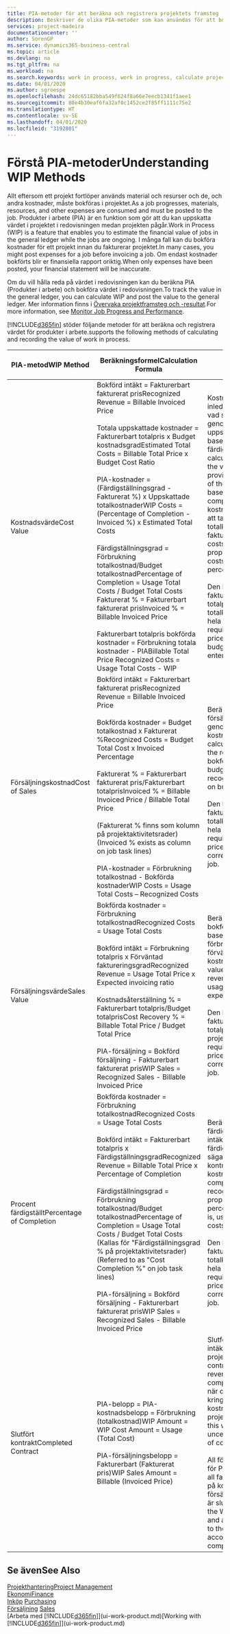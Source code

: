 ```yaml
---
title: PIA-metoder för att beräkna och registrera projektets framsteg | Microsoft Docs
description: Beskriver de olika PIA-metoder som kan användas för att bokföra och övervaka ekonomisk information för pågående projekt som är produkter i arbete.
services: project-madeira
documentationcenter: ''
author: SorenGP
ms.service: dynamics365-business-central
ms.topic: article
ms.devlang: na
ms.tgt_pltfrm: na
ms.workload: na
ms.search.keywords: work in process, work in progress, calculate project WIP
ms.date: 04/01/2020
ms.author: sgroespe
ms.openlocfilehash: 24dc65182bba549f624f8a66e7eecb1341f1aee1
ms.sourcegitcommit: 88e4b30eaf6fa32af0c1452ce2f85ff1111c75e2
ms.translationtype: HT
ms.contentlocale: sv-SE
ms.lasthandoff: 04/01/2020
ms.locfileid: "3192801"
---
```

# <a name="understanding-wip-methods"></a><span data-ttu-id="b1ab2-103">Förstå PIA-metoder</span><span class="sxs-lookup"><span data-stu-id="b1ab2-103">Understanding WIP Methods</span></span>
<span data-ttu-id="b1ab2-104">Allt eftersom ett projekt fortlöper används material och resurser och de, och andra kostnader, måste bokföras i projektet.</span><span class="sxs-lookup"><span data-stu-id="b1ab2-104">As a job progresses, materials, resources, and other expenses are consumed and must be posted to the job.</span></span> <span data-ttu-id="b1ab2-105">Produkter i arbete (PIA) är en funktion som gör att du kan uppskatta värdet i projektet i redovisningen medan projekten pågår.</span><span class="sxs-lookup"><span data-stu-id="b1ab2-105">Work in Process (WIP) is a feature that enables you to estimate the financial value of jobs in the general ledger while the jobs are ongoing.</span></span> <span data-ttu-id="b1ab2-106">I många fall kan du bokföra kostnader för ett projekt innan du fakturerar projektet.</span><span class="sxs-lookup"><span data-stu-id="b1ab2-106">In many cases, you might post expenses for a job before invoicing a job.</span></span> <span data-ttu-id="b1ab2-107">Om endast kostnader bokförts blir er finansiella rapport oriktig.</span><span class="sxs-lookup"><span data-stu-id="b1ab2-107">When only expenses have been posted, your financial statement will be inaccurate.</span></span>

<span data-ttu-id="b1ab2-108">Om du vill hålla reda på värdet i redovisningen kan du beräkna PIA (Produkter i arbete) och bokföra värdet i redovisningen.</span><span class="sxs-lookup"><span data-stu-id="b1ab2-108">To track the value in the general ledger, you can calculate WIP and post the value to the general ledger.</span></span> <span data-ttu-id="b1ab2-109">Mer information finns i [Övervaka projektframsteg och -resultat](projects-how-monitor-progress-performance.md).</span><span class="sxs-lookup"><span data-stu-id="b1ab2-109">For more information, see [Monitor Job Progress and Performance](projects-how-monitor-progress-performance.md).</span></span>

[!INCLUDE[d365fin](includes/d365fin_md.md)] <span data-ttu-id="b1ab2-110">stöder följande metoder för att beräkna och registrera värdet för produkter i arbete.</span><span class="sxs-lookup"><span data-stu-id="b1ab2-110">supports the following methods of calculating and recording the value of work in process.</span></span>

| <span data-ttu-id="b1ab2-111">PIA-metod</span><span class="sxs-lookup"><span data-stu-id="b1ab2-111">WIP Method</span></span> | <span data-ttu-id="b1ab2-112">Beräkningsformel</span><span class="sxs-lookup"><span data-stu-id="b1ab2-112">Calculation Formula</span></span> | <span data-ttu-id="b1ab2-113">Beskrivning av beräkning</span><span class="sxs-lookup"><span data-stu-id="b1ab2-113">Calculation Description</span></span> |
| --- | --- | --- |
| <span data-ttu-id="b1ab2-114">Kostnadsvärde</span><span class="sxs-lookup"><span data-stu-id="b1ab2-114">Cost Value</span></span> |<span data-ttu-id="b1ab2-115">Bokförd intäkt = Fakturerbart fakturerat pris</span><span class="sxs-lookup"><span data-stu-id="b1ab2-115">Recognized Revenue = Billable Invoiced Price</span></span><br /><br /> <span data-ttu-id="b1ab2-116">Totala uppskattade kostnader = Fakturerbart totalpris x Budget kostnadsgrad</span><span class="sxs-lookup"><span data-stu-id="b1ab2-116">Estimated Total Costs = Billable Total Price x Budget Cost Ratio</span></span><br /><br /> <span data-ttu-id="b1ab2-117">PIA-kostnader = (Färdigställningsgrad - Fakturerat %) x Uppskattade totalkostnader</span><span class="sxs-lookup"><span data-stu-id="b1ab2-117">WIP Costs = (Percentage of Completion - Invoiced %) x Estimated Total Costs</span></span><br /><br /> <span data-ttu-id="b1ab2-118">Färdigställningsgrad = Förbrukning totalkostnad/Budget totalkostnad</span><span class="sxs-lookup"><span data-stu-id="b1ab2-118">Percentage of Completion = Usage Total Costs / Budget Total Costs</span></span><br /> <span data-ttu-id="b1ab2-119">Fakturerat % = Fakturerbart fakturerat pris</span><span class="sxs-lookup"><span data-stu-id="b1ab2-119">Invoiced % = Billable Invoiced Price</span></span><br /><br /> <span data-ttu-id="b1ab2-120">Fakturerbart totalpris bokförda kostnader = Förbrukning totala kostnader - PIA</span><span class="sxs-lookup"><span data-stu-id="b1ab2-120">Billable Total Price Recognized Costs = Usage Total Costs - WIP</span></span> |<span data-ttu-id="b1ab2-121">Kostnadsvärdesberäkningar inleds med att beräkna värdet av vad som har tillhandhållits genom att ta en del av de uppskattade totalkostnaderna baserat på färdigställningsgrad.</span><span class="sxs-lookup"><span data-stu-id="b1ab2-121">Cost value calculations start by calculating the value of what has been provided by taking a proportion of the estimated total costs based on percentage of completion.</span></span> <span data-ttu-id="b1ab2-122">Fakturerade kostnader subtraheras genom att ta en del av de uppskattade totalkostnaderna baserat på fakturerad procent.</span><span class="sxs-lookup"><span data-stu-id="b1ab2-122">Invoiced costs are subtracted by taking a proportion of the estimated total costs based on the invoiced percentage.</span></span><br /><br /> <span data-ttu-id="b1ab2-123">Den här beräkningen kräver att fakturerbart totalpris, budget totalpris och budget totalkostnader anges korrekt för hela projektet.</span><span class="sxs-lookup"><span data-stu-id="b1ab2-123">This calculation requires that the billable total price, budget total price, and budget total costs be correctly entered for the whole job.</span></span> |
| <span data-ttu-id="b1ab2-124">Försäljningskostnad</span><span class="sxs-lookup"><span data-stu-id="b1ab2-124">Cost of Sales</span></span> |<span data-ttu-id="b1ab2-125">Bokförd intäkt = Fakturerbart fakturerat pris</span><span class="sxs-lookup"><span data-stu-id="b1ab2-125">Recognized Revenue = Billable Invoiced Price</span></span><br /><br /> <span data-ttu-id="b1ab2-126">Bokförda kostnader = Budget totalkostnad x Fakturerat %</span><span class="sxs-lookup"><span data-stu-id="b1ab2-126">Recognized Costs = Budget Total Cost x Invoiced Percentage</span></span><br /><br /> <span data-ttu-id="b1ab2-127">Fakturerat % = Fakturerbart fakturerat pris/Fakturerbart totalpris</span><span class="sxs-lookup"><span data-stu-id="b1ab2-127">Invoiced % = Billable Invoiced Price / Billable Total Price</span></span><br /><br /> <span data-ttu-id="b1ab2-128">(Fakturerat % finns som kolumn på projektaktivitetsrader)</span><span class="sxs-lookup"><span data-stu-id="b1ab2-128">(Invoiced % exists as column on job task lines)</span></span><br /><br /> <span data-ttu-id="b1ab2-129">PIA-kostnader = Förbrukning totalkostnad - Bokförda kostnader</span><span class="sxs-lookup"><span data-stu-id="b1ab2-129">WIP Costs = Usage Total Costs – Recognized Costs</span></span> |<span data-ttu-id="b1ab2-130">Beräkningar av försäljningskostnader inleds genom att beräkna bokförda kostnader.</span><span class="sxs-lookup"><span data-stu-id="b1ab2-130">Cost of sales calculations begin by calculating the recognized costs.</span></span> <span data-ttu-id="b1ab2-131">Kostnader bokförs proportionellt baserat på budget totalkostnader.</span><span class="sxs-lookup"><span data-stu-id="b1ab2-131">Costs are recognized proportionally based on budget total costs.</span></span><br /><br /> <span data-ttu-id="b1ab2-132">Den här beräkningen kräver att fakturerbart totalpris och budget totalkostnader anges korrekt för hela projektet.</span><span class="sxs-lookup"><span data-stu-id="b1ab2-132">This calculation requires that the billable total price and budget total costs be correctly entered for the whole job.</span></span> |
| <span data-ttu-id="b1ab2-133">Försäljningsvärde</span><span class="sxs-lookup"><span data-stu-id="b1ab2-133">Sales Value</span></span> |<span data-ttu-id="b1ab2-134">Bokförda kostnader = Förbrukning totalkostnad</span><span class="sxs-lookup"><span data-stu-id="b1ab2-134">Recognized Costs = Usage Total Costs</span></span><br /><br /> <span data-ttu-id="b1ab2-135">Bokförd intäkt = Förbrukning totalpris x Förväntad faktureringsgrad</span><span class="sxs-lookup"><span data-stu-id="b1ab2-135">Recognized Revenue = Usage Total Price x Expected invoicing ratio</span></span><br /><br /> <span data-ttu-id="b1ab2-136">Kostnadsåterställning % = Fakturerbart totalpris/Budget totalpris</span><span class="sxs-lookup"><span data-stu-id="b1ab2-136">Cost Recovery % = Billable Total Price / Budget Total Price</span></span><br /><br /> <span data-ttu-id="b1ab2-137">PIA-försäljning = Bokförd försäljning - Fakturerbart fakturerat pris</span><span class="sxs-lookup"><span data-stu-id="b1ab2-137">WIP Sales = Recognized Sales - Billable Invoiced Price</span></span> |<span data-ttu-id="b1ab2-138">Beräkningar av försäljningsvärde bokför intäkten proportionellt baserat på totala förbrukningskostnader och förväntad kostnadsåterställningsgrad.</span><span class="sxs-lookup"><span data-stu-id="b1ab2-138">Sales value calculations recognize revenue proportionally based on usage total costs and the expected cost recovery ratio.</span></span><br /><br /> <span data-ttu-id="b1ab2-139">Den här beräkningen kräver att fakturerbart totalpris och budget totalpris anges korrekt för hela projektet.</span><span class="sxs-lookup"><span data-stu-id="b1ab2-139">This calculation requires that the billable total price and budget total price be correctly entered for the whole job.</span></span> |
| <span data-ttu-id="b1ab2-140">Procent färdigställt</span><span class="sxs-lookup"><span data-stu-id="b1ab2-140">Percentage of Completion</span></span> |<span data-ttu-id="b1ab2-141">Bokförda kostnader = Förbrukning totalkostnad</span><span class="sxs-lookup"><span data-stu-id="b1ab2-141">Recognized Costs = Usage Total Costs</span></span><br /><br /> <span data-ttu-id="b1ab2-142">Bokförd intäkt = Fakturerbart totalpris x Färdigställningsgrad</span><span class="sxs-lookup"><span data-stu-id="b1ab2-142">Recognized Revenue = Billable Total Price x Percentage of Completion</span></span><br /><br /> <span data-ttu-id="b1ab2-143">Färdigställningsgrad = Förbrukning totalkostnad/Budget totalkostnad</span><span class="sxs-lookup"><span data-stu-id="b1ab2-143">Percentage of Completion = Usage Total Costs / Budget Total Costs</span></span><br /> <span data-ttu-id="b1ab2-144">(Kallas för "Färdigställningsgrad % på projektaktivitetsrader)</span><span class="sxs-lookup"><span data-stu-id="b1ab2-144">(Referred to as "Cost Completion %" on job task lines)</span></span><br /><br /> <span data-ttu-id="b1ab2-145">PIA-försäljning = Bokförd försäljning - Fakturerbart fakturerat pris</span><span class="sxs-lookup"><span data-stu-id="b1ab2-145">WIP Sales = Recognized Sales - Billable Invoiced Price</span></span> |<span data-ttu-id="b1ab2-146">Beräkningar av färdigställningsgrad bokför intäkter proportionellt baserat på färdigställningsgraden, det vill säga Förbrukning totalkostnad kontra budget kostnader.</span><span class="sxs-lookup"><span data-stu-id="b1ab2-146">Percentage of completion calculations recognize revenue proportionally based on the percentage of completion, that is, usage total costs vs. budget costs.</span></span><br /><br /> <span data-ttu-id="b1ab2-147">Den här beräkningen kräver att fakturerbart totalpris och budget totalkostnader anges korrekt för hela projektet.</span><span class="sxs-lookup"><span data-stu-id="b1ab2-147">This calculation requires that the billable total price and budget total costs be correctly entered for the whole job.</span></span> |
| <span data-ttu-id="b1ab2-148">Slutfört kontrakt</span><span class="sxs-lookup"><span data-stu-id="b1ab2-148">Completed Contract</span></span> |<span data-ttu-id="b1ab2-149">PIA-belopp = PIA-kostnadsbelopp = Förbrukning (totalkostnad)</span><span class="sxs-lookup"><span data-stu-id="b1ab2-149">WIP Amount = WIP Cost Amount = Usage (Total Cost)</span></span><br /><br /> <span data-ttu-id="b1ab2-150">PIA-försäljningsbelopp = Fakturerbart (Fakturerat pris)</span><span class="sxs-lookup"><span data-stu-id="b1ab2-150">WIP Sales Amount = Billable (Invoiced Price)</span></span> |<span data-ttu-id="b1ab2-151">Slutfört kontrakt bokför inte intäkter och kostnader förrän projektet är slutfört.</span><span class="sxs-lookup"><span data-stu-id="b1ab2-151">Completed contract does not recognize revenue and costs until the job is complete.</span></span> <span data-ttu-id="b1ab2-152">Du kan vilja göra detta när det finns en stor osäkerhet kring uppskattningen av kostnader och intäkter för projektet.</span><span class="sxs-lookup"><span data-stu-id="b1ab2-152">You may want to do this when there is high uncertainty around the estimates of costs and revenue for the job.</span></span><br /><br /> <span data-ttu-id="b1ab2-153">All förbrukning bokförs på kontot för PIA-kostnader (tillgång) och all fakturerad försäljning bokförs på kontot för fakturerad PIA-försäljning (skuld) tills projektet är slutfört.</span><span class="sxs-lookup"><span data-stu-id="b1ab2-153">All usage is posted to the WIP Costs account (asset) and all invoiced sales are posted to the WIP Invoiced Sales account (liability) until the job is complete.</span></span> |

## <a name="see-also"></a><span data-ttu-id="b1ab2-154">Se även</span><span class="sxs-lookup"><span data-stu-id="b1ab2-154">See Also</span></span>
[<span data-ttu-id="b1ab2-155">Projekthantering</span><span class="sxs-lookup"><span data-stu-id="b1ab2-155">Project Management</span></span>](projects-manage-projects.md)  
[<span data-ttu-id="b1ab2-156">Ekonomi</span><span class="sxs-lookup"><span data-stu-id="b1ab2-156">Finance</span></span>](finance.md)  
<span data-ttu-id="b1ab2-157">[Inköp](purchasing-manage-purchasing.md)       </span><span class="sxs-lookup"><span data-stu-id="b1ab2-157">[Purchasing](purchasing-manage-purchasing.md)       </span></span>  
<span data-ttu-id="b1ab2-158">[Försäljning](sales-manage-sales.md)    </span><span class="sxs-lookup"><span data-stu-id="b1ab2-158">[Sales](sales-manage-sales.md)    </span></span>  
<span data-ttu-id="b1ab2-159">[Arbeta med [!INCLUDE[d365fin](includes/d365fin_md.md)]](ui-work-product.md)</span><span class="sxs-lookup"><span data-stu-id="b1ab2-159">[Working with [!INCLUDE[d365fin](includes/d365fin_md.md)]](ui-work-product.md)</span></span>  
